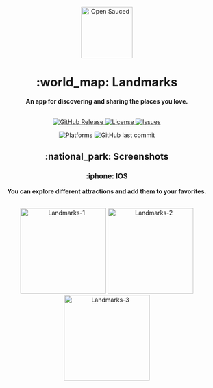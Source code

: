 <div align="center">
    <br />
    <img alt="Open Sauced" src="https://i.ibb.co/NnszWgz/landmark-app-icon-120x120.png" width="120px" />
    <h1>:world_map: Landmarks</h1>
    <strong>An app for discovering and sharing the places you love.</strong>
</div>
<br>
<p align="center">
    <a href="https://github.com/north-earth/landmarks/releases">
        <img src="https://img.shields.io/github/v/release/north-earth/landmarks?color=blueviolet&include_prereleases&style=for-the-badge" alt="GitHub Release" />
    </a>
    <a href="https://github.com/North-Earth/Landmarks/blob/main/LICENSE">
        <img src="https://img.shields.io/github/license/North-Earth/Landmarks?color=blueviolet&style=for-the-badge" alt="License" />
    </a>
    <a href="https://github.com/North-Earth/Landmarks/issues">
        <img src="https://img.shields.io/bitbucket/issues/North-Earth/Landmarks?color=blueviolet&style=for-the-badge" alt="Issues" />
    </a>
</p>
<p align="center">
    <img src="https://img.shields.io/cocoapods/p/I?color=blue&style=for-the-badge" alt="Platforms" />
    <img src="https://img.shields.io/github/last-commit/North-Earth/Landmarks?color=blue&style=for-the-badge" alt="GitHub last commit" />
</p>

<div align="center">
    <h2>:national_park: Screenshots</h2>
    <h3>:iphone: IOS</h3>
    <strong>You can explore different attractions and add them to your favorites.</strong>
</div>    
<br>
<p align="center">
  <img src="https://i.ibb.co/wLSYYSR/Landmarks-1.png" alt="Landmarks-1" border="0" width="200px">
  <img src="https://i.ibb.co/61jvxhW/Landmarks-2.png" alt="Landmarks-2" border="0" width="200px">
  <img src="https://i.ibb.co/QNBKSN5/Landmarks-3.png" alt="Landmarks-3" border="0" width="200px">
</p>
